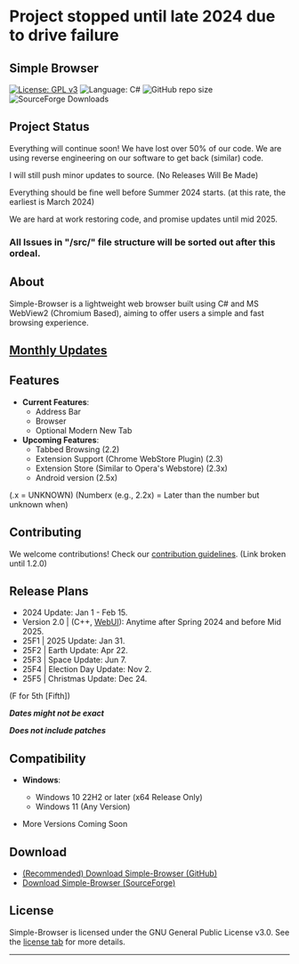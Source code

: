 # **Project stopped until late 2024 due to drive failure**
## Simple Browser
[![License: GPL v3](https://img.shields.io/github/license/DanielLMcGuire/Simple-Browser?style=flat-square)](https://www.gnu.org/licenses/old-licenses/gpl-3.0) ![Language: C#](https://img.shields.io/badge/language-C%23-178600?style=flat-square) ![GitHub repo size](https://img.shields.io/github/repo-size/DanielLMcGuire/Simple-Browser?style=flat-square) ![SourceForge Downloads](https://img.shields.io/sourceforge/dm/simple-browser?style=flat-square)
## Project Status
Everything will continue soon!
We have lost over 50% of our code.
We are using reverse engineering on our software to get back (similar) code.

I will still push minor updates to source.
(No Releases Will Be Made)

Everything should be fine well before Summer 2024 starts.
(at this rate, the earliest is March 2024)

We are hard at work restoring code, and promise updates until mid 2025. 

### All Issues in "/src/" file structure will be sorted out after this ordeal.

## About
Simple-Browser is a lightweight web browser built using C# and MS WebView2 (Chromium Based), aiming to offer users a simple and fast browsing experience.

## [Monthly Updates](https://github.com/DanielLMcGuire/Simple-Browser/blob/main/docs/Monthly%20Updates.md)

## Features
- **Current Features**: 
  - Address Bar
  - Browser
  - Optional Modern New Tab
- **Upcoming Features**:
  - Tabbed Browsing (2.2)
  - Extension Support (Chrome WebStore Plugin) (2.3)
  - Extension Store (Similar to Opera's Webstore) (2.3x)
  - Android version (2.5x)

(.x = UNKNOWN) (Numberx (e.g., 2.2x) = Later than the number but unknown when)

## Contributing
We welcome contributions! Check our [contribution guidelines](https://daniellmcguire.github.io/simple-browser/contribute). (Link broken until 1.2.0)

## Release Plans
- 2024 Update: Jan 1 - Feb 15.
- Version 2.0 | (C++, [WebUI](https://github.com/webui-dev/webui)): Anytime after Spring 2024 and before Mid 2025. 
- 25F1 | 2025 Update: Jan 31.
- 25F2 | Earth Update: Apr 22.
- 25F3 | Space Update: Jun 7.
- 25F4 | Election Day Update: Nov 2.
- 25F5 | Christmas Update: Dec 24.

 (F for 5th [Fifth])

***Dates might not be exact***

***Does not include patches***

## Compatibility
- **Windows**:
  - Windows 10 22H2 or later (x64 Release Only)
  - Windows 11 (Any Version)

- More Versions Coming Soon

## Download
- [(Recommended) Download Simple-Browser (GitHub)](https://github.com/DanielLMcGuire/Simple-Browser/releases/latest)
- [Download Simple-Browser (SourceForge)](https://sourceforge.net/projects/simple-browser/files/latest/download)

## License
Simple-Browser is licensed under the GNU General Public License v3.0. See the [license tab](https://github.com/DanielLMcGuire/Simple-Browser?tab=GPL-3.0-1-ov-file) for more details.

---
